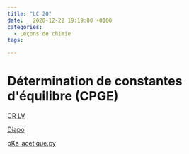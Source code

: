```yaml
---
title: "LC 20"
date:   2020-12-22 19:19:00 +0100
categories:
  - Leçons de chimie
tags:

---
```

# Détermination de constantes d'équilibre (CPGE)

[CR LV](/assets/pdf/LC20.pdf)

<object class="pdf fitvidsignore" data="/assets/pdf/LC20.pdf" type="application/pdf"></object>

<a href="/assets/pptx/LC20.pptx" download>Diapo</a>

<a href="/assets/python/pKa_acetique.py" download>pKa_acetique.py</a>
